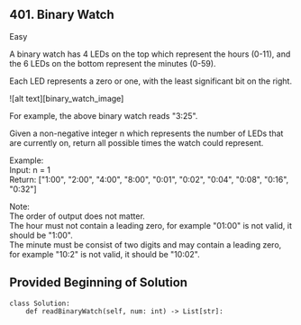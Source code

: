 
## 401. Binary Watch

Easy

A binary watch has 4 LEDs on the top which represent the hours (0-11), and the 6 LEDs on the bottom represent the minutes (0-59).

Each LED represents a zero or one, with the least significant bit on the right.

![alt text][binary_watch_image]

For example, the above binary watch reads "3:25".

Given a non-negative integer n which represents the number of LEDs that are currently on, return all possible times the watch could represent.

Example:  
Input: n = 1  
Return: ["1:00", "2:00", "4:00", "8:00", "0:01", "0:02", "0:04", "0:08", "0:16", "0:32"]  

Note:  
The order of output does not matter.  
The hour must not contain a leading zero, for example "01:00" is not valid, it should be "1:00".  
The minute must be consist of two digits and may contain a leading zero, for example "10:2" is not valid, it should be "10:02".  


[logo]: https://github.com/oneforawe/code-practice/blob/master/LeetCode/401_BinaryWatch/img/Binary_clock_samui_moon.jpg "photo of a binary watch"



## Provided Beginning of Solution

```
class Solution:
    def readBinaryWatch(self, num: int) -> List[str]:
```

